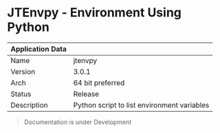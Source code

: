 # JTEnvpy - Environment Using Python

| Application Data ||
| ---| --- |
| Name        | jtenvpy |
| Version     | 3.0.1 |
| Arch        | 64 bit preferred |
| Status | Release |
| Description | Python script to list environment variables |

>Documentation is under Development